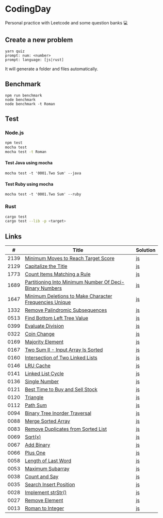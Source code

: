 # CodingDay

Personal practice with Leetcode and some question banks 💻

## Create a new problem

```
yarn quiz
prompt: num: <number>
prompt: language: [js|rust]
```

It will generate a folder and files automatically.

## Benchmark

```
npm run benchmark
node benchmark
node benchmark -t Roman
```

## Test

### Node.js

```sh
npm test
mocha test
mocha test -t Roman
```

#### Test Java using mocha

```
mocha test -t '0001.Two Sum' --java
```

#### Test Ruby using mocha

```
mocha test -t '0001.Two Sum' --ruby
```

### Rust

```sh
cargo test
cargo test --lib -p <target>
```

## Links

| #    | Title                                                                                                                                                                                         | Solution                                                                                                                                          |
| ---- | --------------------------------------------------------------------------------------------------------------------------------------------------------------------------------------------- | ------------------------------------------------------------------------------------------------------------------------------------------------- |
| 2139 | [Minimum Moves to Reach Target Score](https://github.com/CarbonKuo/CodingDay/tree/main/LeetCode/2139.Minimum%20Moves%20to%20Reach%20Target%20Score)                                           | [js](https://github.com/CarbonKuo/CodingDay/tree/main/LeetCode/2139.Minimum%20Moves%20to%20Reach%20Target%20Score/index.js)                       |
| 2129 | [Capitalize the Title](https://github.com/CarbonKuo/CodingDay/tree/main/LeetCode/2129.Capitalize%20the%20Title)                                                                               | [js](https://github.com/CarbonKuo/CodingDay/tree/main/LeetCode/2129.Capitalize%20the%20Title/index.js)                                            |
| 1773 | [Count Items Matching a Rule](https://github.com/CarbonKuo/CodingDay/tree/main/LeetCode/1773.Count%20Items%20Matching%20a%20Rule)                                                             | [js](https://github.com/CarbonKuo/CodingDay/tree/main/LeetCode/1773.Count%20Items%20Matching%20a%20Rule/index.js)                                 |
| 1689 | [Partitioning Into Minimum Number Of Deci-Binary Numbers](https://github.com/CarbonKuo/CodingDay/tree/main/LeetCode/1689.Partitioning%20Into%20Minimum%20Number%20Of%20Deci-Binary%20Numbers) | [js](https://github.com/CarbonKuo/CodingDay/tree/main/LeetCode/1689.Partitioning%20Into%20Minimum%20Number%20Of%20Deci-Binary%20Numbers/index.js) |
| 1647 | [Minimum Deletions to Make Character Frequencies Unique](https://github.com/CarbonKuo/CodingDay/tree/main/LeetCode/1647.Minimum%20Deletions%20to%20Make%20Character%20Frequencies%20Unique)   | [js](https://github.com/CarbonKuo/CodingDay/tree/main/LeetCode/1647.Minimum%20Deletions%20to%20Make%20Character%20Frequencies%20Unique/index.js)  |
| 1332 | [Remove Palindromic Subsequences](https://github.com/CarbonKuo/CodingDay/tree/main/LeetCode/1332.Remove%20Palindromic%20Subsequences)                                                         | [js](https://github.com/CarbonKuo/CodingDay/tree/main/LeetCode/1332.Remove%20Palindromic%20Subsequences/index.js)                                 |
| 0513 | [Find Bottom Left Tree Value](https://github.com/CarbonKuo/CodingDay/tree/main/LeetCode/0513.Find%20Bottom%20Left%20Tree%20Value)                                                             | [js](https://github.com/CarbonKuo/CodingDay/tree/main/LeetCode/0513.Find%20Bottom%20Left%20Tree%20Value/index.js)                                 |
| 0399 | [Evaluate Division](https://github.com/CarbonKuo/CodingDay/tree/main/LeetCode/0399.Evaluate%20Division)                                                                                       | [js](https://github.com/CarbonKuo/CodingDay/tree/main/LeetCode/0399.Evaluate%20Division/index.js)                                                 |
| 0322 | [Coin Change](https://github.com/CarbonKuo/CodingDay/tree/main/LeetCode/0322.Coin%20Change)                                                                                                   | [js](https://github.com/CarbonKuo/CodingDay/tree/main/LeetCode/0322.Coin%20Change/index.js)                                                       |
| 0169 | [Majority Element](https://github.com/CarbonKuo/CodingDay/tree/main/LeetCode/0169.Majority%20Element)                                                                                         | [js](https://github.com/CarbonKuo/CodingDay/tree/main/LeetCode/0169.Majority%20Element/index.js)                                                  |
| 0167 | [Two Sum II - Input Array Is Sorted](https://github.com/CarbonKuo/CodingDay/tree/main/LeetCode/0167.Two%20Sum%20II%20-%20Input%20Array%20Is%20Sorted)                                         | [js](https://github.com/CarbonKuo/CodingDay/tree/main/LeetCode/0167.Two%20Sum%20II%20-%20Input%20Array%20Is%20Sorted/index.js)                    |
| 0160 | [Intersection of Two Linked Lists](https://github.com/CarbonKuo/CodingDay/tree/main/LeetCode/0160.Intersection%20of%20Two%20Linked%20Lists)                                                   | [js](https://github.com/CarbonKuo/CodingDay/tree/main/LeetCode/0160.Intersection%20of%20Two%20Linked%20Lists/index.js)                            |
| 0146 | [LRU Cache](https://github.com/CarbonKuo/CodingDay/tree/main/LeetCode/0146.LRU%20Cache)                                                                                                       | [js](https://github.com/CarbonKuo/CodingDay/tree/main/LeetCode/0146.LRU%20Cache/index.js)                                                         |
| 0141 | [Linked List Cycle](https://github.com/CarbonKuo/CodingDay/tree/main/LeetCode/0141.Linked%20List%20Cycle)                                                                                     | [js](https://github.com/CarbonKuo/CodingDay/tree/main/LeetCode/0141.Linked%20List%20Cycle/index.js)                                               |
| 0136 | [Single Number](https://github.com/CarbonKuo/CodingDay/tree/main/LeetCode/0136.Single%20Number)                                                                                               | [js](https://github.com/CarbonKuo/CodingDay/tree/main/LeetCode/0136.Single%20Number/index.js)                                                     |
| 0121 | [Best Time to Buy and Sell Stock](https://github.com/CarbonKuo/CodingDay/tree/main/LeetCode/0121.Best%20Time%20to%20Buy%20and%20Sell%20Stock)                                                 | [js](https://github.com/CarbonKuo/CodingDay/tree/main/LeetCode/0121.Best%20Time%20to%20Buy%20and%20Sell%20Stock/index.js)                         |
| 0120 | [Triangle](https://github.com/CarbonKuo/CodingDay/tree/main/LeetCode/0120.Triangle)                                                                                                           | [js](https://github.com/CarbonKuo/CodingDay/tree/main/LeetCode/0120.Triangle/index.js)                                                            |
| 0112 | [Path Sum](https://github.com/CarbonKuo/CodingDay/tree/main/LeetCode/0112.Path%20Sum)                                                                                                         | [js](https://github.com/CarbonKuo/CodingDay/tree/main/LeetCode/0112.Path%20Sum/index.js)                                                          |
| 0094 | [Binary Tree Inorder Traversal](https://github.com/CarbonKuo/CodingDay/tree/main/LeetCode/0094.Binary%20Tree%20Inorder%20Traversal)                                                           | [js](https://github.com/CarbonKuo/CodingDay/tree/main/LeetCode/0094.Binary%20Tree%20Inorder%20Traversal/index.js)                                 |
| 0088 | [Merge Sorted Array](https://github.com/CarbonKuo/CodingDay/tree/main/LeetCode/0088.Merge%20Sorted%20Array)                                                                                   | [js](https://github.com/CarbonKuo/CodingDay/tree/main/LeetCode/0088.Merge%20Sorted%20Array/index.js)                                              |
| 0083 | [Remove Duplicates from Sorted List](https://github.com/CarbonKuo/CodingDay/tree/main/LeetCode/0083.Remove%20Duplicates%20from%20Sorted%20List)                                               | [js](https://github.com/CarbonKuo/CodingDay/tree/main/LeetCode/0083.Remove%20Duplicates%20from%20Sorted%20List/index.js)                          |
| 0069 | [Sqrt(x)](<https://github.com/CarbonKuo/CodingDay/tree/main/LeetCode/0069.Sqrt(x)>)                                                                                                           | [js](<https://github.com/CarbonKuo/CodingDay/tree/main/LeetCode/0069.Sqrt(x)/index.js>)                                                           |
| 0067 | [Add Binary](https://github.com/CarbonKuo/CodingDay/tree/main/LeetCode/0067.Add%20Binary)                                                                                                     | [js](https://github.com/CarbonKuo/CodingDay/tree/main/LeetCode/0067.Add%20Binary/index.js)                                                        |
| 0066 | [Plus One](https://github.com/CarbonKuo/CodingDay/tree/main/LeetCode/0066.Plus%20One)                                                                                                         | [js](https://github.com/CarbonKuo/CodingDay/tree/main/LeetCode/0066.Plus%20One/index.js)                                                          |
| 0058 | [Length of Last Word](https://github.com/CarbonKuo/CodingDay/tree/main/LeetCode/0058.Length%20of%20Last%20Word)                                                                               | [js](https://github.com/CarbonKuo/CodingDay/tree/main/LeetCode/0058.Length%20of%20Last%20Word/index.js)                                           |
| 0053 | [Maximum Subarray](https://github.com/CarbonKuo/CodingDay/tree/main/LeetCode/0053.Maximum%20Subarray)                                                                                         | [js](https://github.com/CarbonKuo/CodingDay/tree/main/LeetCode/0053.Maximum%20Subarray/index.js)                                                  |
| 0038 | [Count and Say](https://github.com/CarbonKuo/CodingDay/tree/main/LeetCode/0038.Count%20and%20Say)                                                                                             | [js](https://github.com/CarbonKuo/CodingDay/tree/main/LeetCode/0038.Count%20and%20Say/index.js)                                                   |
| 0035 | [Search Insert Position](https://github.com/CarbonKuo/CodingDay/tree/main/LeetCode/0035.Search%20Insert%20Position)                                                                           | [js](https://github.com/CarbonKuo/CodingDay/tree/main/LeetCode/0035.Search%20Insert%20Position/index.js)                                          |
| 0028 | [Implement strStr()](<https://github.com/CarbonKuo/CodingDay/tree/main/LeetCode/0028.Implement%20strStr()>)                                                                                   | [js](<https://github.com/CarbonKuo/CodingDay/tree/main/LeetCode/0028.Implement%20strStr()/index.js>)                                              |
| 0027 | [Remove Element](https://github.com/CarbonKuo/CodingDay/tree/main/LeetCode/0027.Remove%20Element)                                                                                             | [js](https://github.com/CarbonKuo/CodingDay/tree/main/LeetCode/0027.Remove%20Element/index.js)                                                    |
| 0013 | [Roman to Integer](https://github.com/CarbonKuo/CodingDay/tree/main/LeetCode/0013.Roman%20to%20Integer)                                                                                       | [js](https://github.com/CarbonKuo/CodingDay/tree/main/LeetCode/0013.Roman%20to%20Integer/index.js)                                                |
